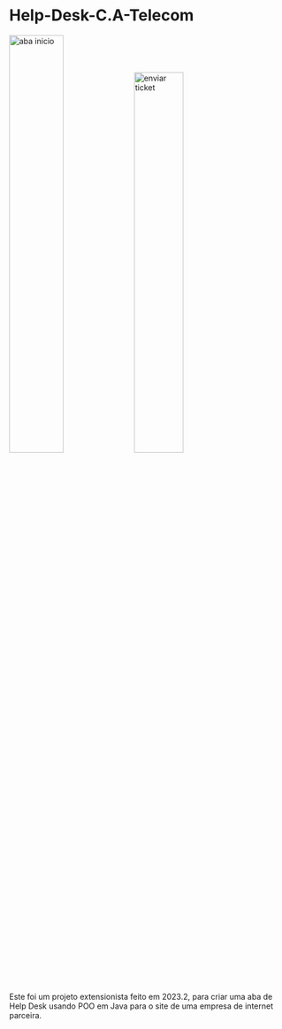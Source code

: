 ﻿# Help-Desk-C.A-Telecom

<img src="https://github.com/user-attachments/assets/2426eae5-ca3f-4e3f-9af1-18f322c187d0" width="44%" alt="aba inicio">
<img src="https://github.com/user-attachments/assets/beafb285-774b-4a5a-bef1-71598ef91285" width="42%" alt="enviar ticket">

Este foi um projeto extensionista feito em 2023.2, para criar uma aba de Help Desk usando POO em Java para o site de uma empresa de internet parceira.
